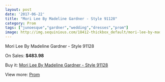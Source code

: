 ```yaml
---
layout: post
date: '2017-06-22'
title: "Mori Lee By Madeline Gardner - Style 91128"
category: Prom
tags: ["junoesque","gardner","wedding","dresses","prom"]
image: http://img.sequinious.com/18412-thickbox_default/mori-lee-by-madeline-gardner-style-91128.jpg
---
```

Mori Lee By Madeline Gardner - Style 91128

On Sales: **$483.98**
<a href="https://www.sequinious.com/prom/8610-mori-lee-by-madeline-gardner-style-91128.html"><amp-img layout="responsive" width="600" height="600" src="//img.sequinious.com/18412-thickbox_default/mori-lee-by-madeline-gardner-style-91128.jpg" alt="Mori Lee By Madeline Gardner - Style 91128 0" /></a>

Buy it: [Mori Lee By Madeline Gardner - Style 91128](https://www.sequinious.com/prom/8610-mori-lee-by-madeline-gardner-style-91128.html "Mori Lee By Madeline Gardner - Style 91128")

View more: [Prom](https://www.sequinious.com/7-prom "Prom")